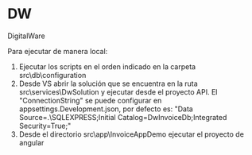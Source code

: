 # DW
DigitalWare

Para ejecutar de manera local:

1. Ejecutar los scripts en el orden indicado en la carpeta src\db\configuration
2. Desde VS abrir la solución que se encuentra en la ruta src\services\DwSolution y ejecutar desde el proyecto API. El "ConnectionString" se puede configurar en appsettings.Development.json, por defecto es: "Data Source=.\\SQLEXPRESS;Initial Catalog=DwInvoiceDb;Integrated Security=True;"
3. Desde el directorio src\app\InvoiceAppDemo ejecutar el proyecto de angular 

